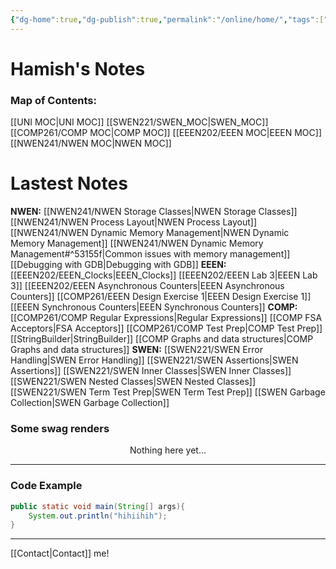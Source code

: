 ```yaml
---
{"dg-home":true,"dg-publish":true,"permalink":"/online/home/","tags":["gardenEntry"],"dgPassFrontmatter":true}
---
```



# Hamish's Notes

### **Map of Contents:**
[[UNI MOC\|UNI MOC]]
	[[SWEN221/SWEN_MOC\|SWEN_MOC]]
	[[COMP261/COMP MOC\|COMP MOC]]
	[[EEEN202/EEEN MOC\|EEEN MOC]]
	[[NWEN241/NWEN MOC\|NWEN MOC]]


# Lastest Notes
**NWEN:**
	[[NWEN241/NWEN Storage Classes\|NWEN Storage Classes]]
	[[NWEN241/NWEN Process Layout\|NWEN Process Layout]]
	[[NWEN241/NWEN Dynamic Memory Management\|NWEN Dynamic Memory Management]]
	[[NWEN241/NWEN Dynamic Memory Management#^53155f\|Common issues with memory management]]
	[[Debugging with GDB\|Debugging with GDB]]
**EEEN:**
	[[EEEN202/EEEN_Clocks\|EEEN_Clocks]]
	[[EEEN202/EEEN Lab 3\|EEEN Lab 3]]
	[[EEEN202/EEEN Asynchronous Counters\|EEEN Asynchronous Counters]]
	[[COMP261/EEEN Design Exercise 1\|EEEN Design Exercise 1]]
	[[EEEN Synchronous Counters\|EEEN Synchronous Counters]]
**COMP:**
	[[COMP261/COMP Regular Expressions\|Regular Expressions]]
	[[COMP FSA Acceptors\|FSA Acceptors]]
	[[COMP261/COMP Test Prep\|COMP Test Prep]]
	[[StringBuilder\|StringBuilder]]
	[[COMP Graphs and data structures\|COMP Graphs and data structures]]
**SWEN:**
	[[SWEN221/SWEN Error Handling\|SWEN Error Handling]]
	[[SWEN221/SWEN Assertions\|SWEN Assertions]]
	[[SWEN221/SWEN Inner Classes\|SWEN Inner Classes]]
	[[SWEN221/SWEN Nested Classes\|SWEN Nested Classes]]
	[[SWEN221/SWEN Term Test Prep\|SWEN Term Test Prep]]
	[[SWEN Garbage Collection\|SWEN Garbage Collection]]




### Some swag renders


<p align="center">
Nothing here yet...
</p>


***




### Code Example
```java
public static void main(String[] args){
	System.out.println("hihiihih");
}
```



***

[[Contact\|Contact]] me!

